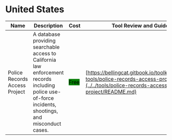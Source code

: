 # United States

| Name | Description | Cost | Tool Review and Guide |
| --- | --- | --- | --- |
| Police Records Access Project | A database providing searchable access to California law enforcement records including police use-of-force incidents, shootings, and misconduct cases. | <mark style="background-color:green;">Free</mark> | [https://bellingcat.gitbook.io/toolkit/more/all-tools/police-records-access-project](../../tools/police-records-access-project/README.md) |